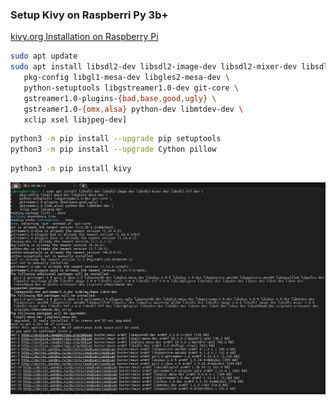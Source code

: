### Setup Kivy on Raspberri Py 3b+
[kivy.org Installation on Raspberry Pi](https://kivy.org/doc/stable/installation/installation-rpi.html)
```sh
sudo apt update
sudo apt install libsdl2-dev libsdl2-image-dev libsdl2-mixer-dev libsdl2-ttf-dev \
   pkg-config libgl1-mesa-dev libgles2-mesa-dev \
   python-setuptools libgstreamer1.0-dev git-core \
   gstreamer1.0-plugins-{bad,base,good,ugly} \
   gstreamer1.0-{omx,alsa} python-dev libmtdev-dev \
   xclip xsel libjpeg-dev]
```
```sh
python3 -m pip install --upgrade pip setuptools
python3 -m pip install --upgrade Cython pillow
```
```sh
python3 -m pip install kivy
```
![N|Solid](./image/01.png)
